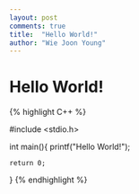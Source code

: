 ```yaml
---
layout: post
comments: true
title:  "Hello World!"
author: "Wie Joon Young"
---
```


# Hello World!

{% highlight C++ %}

#include <stdio.h>

int main(){
    printf("Hello World!");

	return 0;
}
{% endhighlight %}